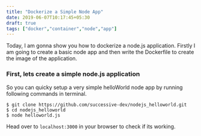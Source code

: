 ```yaml
---
title: "Dockerize a Simple Node App"
date: 2019-06-07T10:17:45+05:30
draft: true
tags: ["docker","container","node","app"]
---
```

Today, I am gonna show you how to dockerize a node.js application. Firstly I am going to create a basic node app and then write the Dockerfile to create the image of the application.

### First, lets create a simple node.js application

So you can quicky setup a very simple helloWorld node app by running following commands in terminal.
    
```shell 
$ git clone https://github.com/successive-dev/nodejs_helloworld.git
$ cd nodejs_helloworld
$ node helloworld.js
```

Head over to `localhost:3000` in your browser to check if its working.

